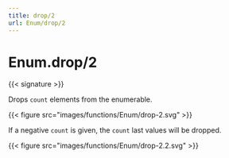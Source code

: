 ```yaml
---
title: drop/2
url: Enum/drop/2
---
```


# Enum.drop/2

{{< signature >}}

Drops `count` elements from the enumerable.

{{< figure src="images/functions/Enum/drop-2.svg" >}}

If a negative `count` is given, the `count` last values will be dropped.

{{< figure src="images/functions/Enum/drop-2.2.svg" >}}
